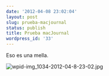 ```yaml
---
date: '2012-04-08 23:02:04'
layout: post
slug: prueba-macjournal
status: publish
title: Prueba macJournal
wordpress_id: '33'
---
```


Eso es una mella.


![wpid-img_1034-2012-04-8-23-02.jpg](http://jjdenis.files.wordpress.com/2012/04/wpid-img_1034-2012-04-8-23-02.jpg)
